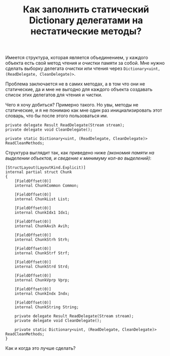 ﻿---
title: "Как заполнить статический Dictionary делегатами на нестатические методы?"
se.owner.user_id: 206435
se.owner.display_name: "ヒミコ"
se.owner.link: "https://ru.stackoverflow.com/users/206435/%e3%83%92%e3%83%9f%e3%82%b3"
se.link: "https://ru.stackoverflow.com/questions/1015207/%d0%9a%d0%b0%d0%ba-%d0%b7%d0%b0%d0%bf%d0%be%d0%bb%d0%bd%d0%b8%d1%82%d1%8c-%d1%81%d1%82%d0%b0%d1%82%d0%b8%d1%87%d0%b5%d1%81%d0%ba%d0%b8%d0%b9-dictionary-%d0%b4%d0%b5%d0%bb%d0%b5%d0%b3%d0%b0%d1%82%d0%b0%d0%bc%d0%b8-%d0%bd%d0%b0-%d0%bd%d0%b5%d1%81%d1%82%d0%b0%d1%82%d0%b8%d1%87%d0%b5%d1%81%d0%ba%d0%b8%d0%b5-%d0%bc%d0%b5%d1%82%d0%be%d0%b4%d1%8b"
se.question_id: 1015207
se.post_type: question
se.score: 0
---
<p>Имеется структура, которая является объединением, у каждого объекта есть свой метод чтения и очистки памяти за собой. Мне нужно сделать выборку делегата очистки или чтения через <code>Dictionary&lt;uint, (ReadDelegate, CleanDelegate)&gt;</code>.</p>

<p>Проблема заключается не в самих методах, а в том что они не статические, да и мне не выгодно для каждого объекта создавать список этих делегатов для чтения и чистки.</p>

<p>Чего я хочу добиться? Примерно такого. Но увы, методы не статические, и я не понимаю как мне один раз инициализировать этот словарь, что бы после этого пользоваться им.</p>

<pre><code>private delegate Result ReadDelegate(Stream stream);
private delegate void CleanDelegate();

private static Dictionary&lt;uint, (ReadDelegate, CleanDelegate)&gt; ReadCleanMethods;
</code></pre>

<p>Структура выглядит так, как приведено ниже <em>(экономия памяти на выделении объектов, и сведение к минимуму кол-во выделений)</em>:</p>

<pre><code>[StructLayout(LayoutKind.Explicit)]
internal partial struct Chunk
{
    [FieldOffset(0)]
    internal ChunkCommon Common;

    [FieldOffset(0)]
    internal ChunkList List;

    [FieldOffset(0)]
    internal ChunkIdx1 Idx1;

    [FieldOffset(0)]
    internal ChunkAvih Avih;

    [FieldOffset(0)]
    internal ChunkStrh Strh;

    [FieldOffset(0)]
    internal ChunkStrf Strf;

    [FieldOffset(0)]
    internal ChunkStrd Strd;

    [FieldOffset(0)]
    internal ChunkVprp Vprp;

    [FieldOffset(0)]
    internal ChunkIndx Indx;

    [FieldOffset(0)]
    internal ChunkString String;

    private delegate Result ReadDelegate(Stream stream);
    private delegate void CleanDelegate();

    private static Dictionary&lt;uint, (ReadDelegate, CleanDelegate)&gt; ReadCleanMethods;
}
</code></pre>

<p>Как и когда это лучше сделать?</p>
